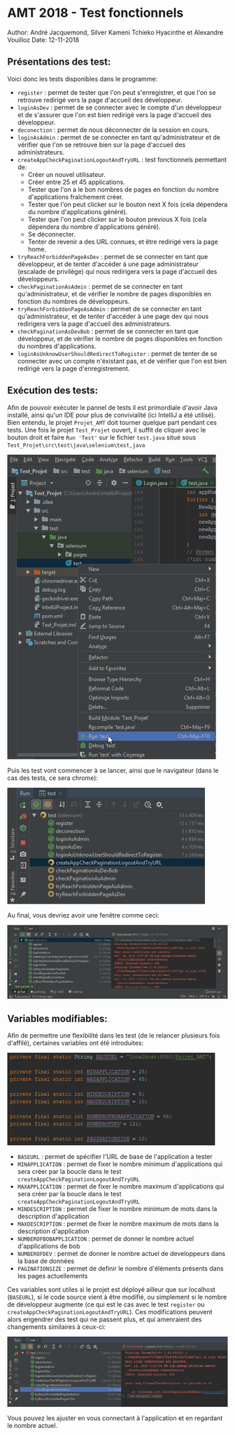 # **AMT 2018** - Test fonctionnels



Author:  André Jacquemond, Silver Kameni Tchieko Hyacinthe et Alexandre Vouilloz
Date: 12-11-2018



## Présentations des test:

Voici donc les tests disponibles dans le programme:

- `register` : permet de tester que l'on peut s'enregistrer, et que l'on se retrouve redirigé vers la page d'accueil des développeur.
- `loginAsDev` : permet de se connecter avec le compte d'un développeur et de s'assurer que l'on est bien redirigé vers la page d'accueil des développeur.
- `deconection` : permet de nous déconnecter de la session en cours.
- `loginAsAdmin` : permet de se connecter en tant qu'administrateur et de vérifier que l'on se retrouve bien sur la page d'accueil des administrateurs.
- `createAppCheckPaginationLogoutAndTryURL` : test fonctionnels permettant de:
  - Créer un nouvel utilisateur.
  - Créer entre 25 et 45 applications.
  - Tester que l'on a le bon nombres de pages en fonction du nombre d'applications fraîchement créer.
  - Tester que l'on peut clicker sur le bouton next X fois (cela dépendera du nombre d'applications généré).
  - Tester que l'on peut clicker sur le bouton previous X fois (cela dépendera du nombre d'applications généré).
  - Se déconnecter.
  - Tenter de revenir a des URL connues, et être redirigé vers la page home.
- `tryReachForbiddenPageAsDev` : permet de se connecter en tant que développeur, et de tenter d'accéder à une page administrateur (escalade de privilège) qui nous redirigera vers la page d'accueil des développeurs.
- `checkPaginationAsAdmin` : permet de se connecter en tant qu'administrateur, et de vérifier le nombre de pages disponibles en fonction du nombres de développeurs.
- `tryReachForbiddenPageAsAdmin` : permet de se connecter en tant qu'administrateur, et de tenter d'accéder à une page dev qui nous redirigera vers la page d'accueil des administrateurs.
- `checkPaginationAsDevBob` : permet de se connecter en tant que développeur, et de vérifier le nombre de pages disponibles en fonction du nombres d'applications.
- `loginAsUnknowUserShouldRedirectToRegister` : permet de tenter de se connecter avec un compte n'éxistant pas, et de vérifier que l'on est bien redirigé vers la page d'enregistrement.



## Exécution des tests:

Afin de pouvoir exécuter le pannel de tests il est primordiale d'avoir Java installé, ainsi qu'un IDE pour plus de convivialité (ici IntelliJ a été utilisé). Bien entendu, le projet `Projet_AMT` doit tourner quelque part pendant ces tests. Une fois le projet `Test_Projet` ouvert, il suffit de cliquer avec le bouton droit et faire `Run 'Test'` sur le fichier `test.java` situé sous `Test_Projet\src\test\java\selenium\test,java` 

![Lancement des tests](https://github.com/andreheig/Projet_AMT/blob/master/Projet_AMT/.md/testFonctionnels/captureLancementTest.png)

Puis les test vont commencer à se lancer, ainsi que le navigateur (dans le cas des tests, ce sera chrome):

![progression des tests](https://github.com/andreheig/Projet_AMT/blob/master/Projet_AMT/.md/testFonctionnels/captureProgressionTest1.png)

Au final, vous devriez avoir une fenêtre comme ceci:

![fin de test OK](https://github.com/andreheig/Projet_AMT/blob/master/Projet_AMT/.md/testFonctionnels/captureFinTestOk.png)



## Variables modifiables:

Afin de permettre une flexibilité dans les test (de le relancer plusieurs fois d'affilé), certaines variables ont été introduites:

![constantes](https://github.com/andreheig/Projet_AMT/blob/master/Projet_AMT/.md/testFonctionnels/Const.png)

- `BASEURL` : permet de spécifier l'URL de base de l'application a tester
- `MINAPPLICATION` : permet de fixer le nombre minimum d'applications qui sera créer par la boucle dans le test `createAppCheckPaginationLogoutAndTryURL` 
- `MAXAPPLICATION` : permet de fixer le nombre maximum d'applications qui sera créer par la boucle dans le test `createAppCheckPaginationLogoutAndTryURL` 
- `MINDESCRIPTION` : permet de fixer le nombre minimum de mots dans la description d'application
- `MAXDESCRIPTION` : permet de fixer le nombre maximum de mots dans la description d'application
- `NUMBEROFBOBAPPLICATION` : permet de donner le nombre actuel d'applications de bob
- `NUMBEROFDEV` : permet de donner le nombre actuel de developpeurs dans la base de données
- `PAGINATIONSIZE` : permet de definir le nombre d'éléments présents dans les pages actuellements

Ces variables sont utiles si le projet est déployé ailleur que sur localhost (`BASEURL`), si le code source vient à être modifié, ou simplement si le nombre de développeur augmente (ce qui est le cas avec le test `register` ou `createAppCheckPaginationLogoutAndTryURL`). Ces modifications peuvent alors engendrer des test qui ne passent plus, et qui amenraient des changements similaires à ceux-ci:

![erreur test](https://github.com/andreheig/Projet_AMT/blob/master/Projet_AMT/.md/testFonctionnels/captureErreurPagination.png)

Vous pouvez les ajuster en vous connectant à l'application et en regardant le nombre actuel.